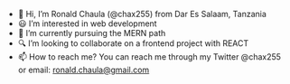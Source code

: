- 👋 Hi, I’m Ronald Chaula (@chax255) from Dar Es Salaam, Tanzania
- 😃 I’m interested in web development
- 🌱 I’m currently pursuing the MERN path
- 🔍 I’m looking to collaborate on a frontend project with REACT
- 📫 How to reach me? You can reach me through my Twitter @chax255 or email: ronald.chaula@gmail.com

<!---
chax255/chax255 is a ✨ unique ✨ repository because its `README.md` (this file) appears on your GitHub profile.
You can click the Preview link to take a look at your changes.
--->
